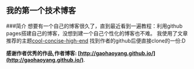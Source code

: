 ## 我的第一个技术博客
###简介
想要有一个自己的博客很久了，直到最近看到一遍教程：利用github pages搭建自己的博客，没想到建一个自己个性化的博客也不难。
我使用了文章推荐的主题[cool-concise-high-end](http://jekyllthemes.org/themes/cool-concise-high-end/) 找到作者的github后便直接clone的一份:D

**感谢作者优秀的作品,作者博客: [http://gaohaoyang.github.io/](http://gaohaoyang.github.io/)**.
